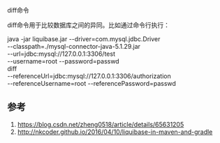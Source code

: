 diff命令

diff命令用于比较数据库之间的异同。比如通过命令行执行：

java -jar liquibase.jar --driver=com.mysql.jdbc.Driver \
    --classpath=./mysql-connector-java-5.1.29.jar \
    --url=jdbc:mysql://127.0.0.1:3306/test \
    --username=root --password=passwd \
    diff \
    --referenceUrl=jdbc:mysql://127.0.0.1:3306/authorization \
    --referenceUsername=root --referencePassword=passwd

## 参考

1. https://blog.csdn.net/zheng0518/article/details/65631205
2. http://nkcoder.github.io/2016/04/10/liquibase-in-maven-and-gradle
